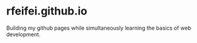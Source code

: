# rfeifei.github.io

Building my github pages while simultaneously learning the basics of web development.
